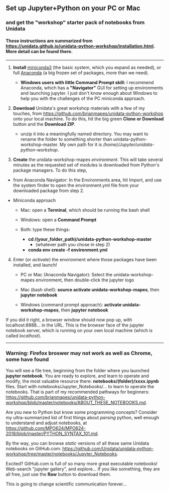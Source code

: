 ## Set up Jupyter+Python on your PC or Mac
### and get the "workshop" starter pack of notebooks from Unidata

#### These instructions are summarized from https://unidata.github.io/unidata-python-workshop/installation.html. More detail can be found there.

--------------

   1. **Install** [miniconda3](https://conda.io/miniconda.html) (the basic system, which you expand as needed), or full [Anaconda](https://www.anaconda.com/download/) (a big frozen set of packages, more than we need). 
   
      - **Windows users with little Command Prompt skill:** I recommend Anaconda, which has a **"Navigator"** GUI for setting up environments and launching jupyter. I just don't know enough about Windows to help you with the challenges of the PC miniconda approach.  
   
   2. **Download** Unidata's great workshop materials with a few of my touches, from https://github.com/brianmapes/unidata-python-workshop onto your local machine. To do this, hit the big green **Clone or Download** button and the **Download ZIP**.  
   
      - unzip it into a meaningfully named directory. You may want to rename the folder to something shorter than unidata-python-workshop-master. My own path for it is _(home)/Jupyter/unidata-python-workshop_. 

   3. **Create** the unidata-workshop-mapes _environment_. This will take several minutes as the requested set of modules is downloaded from Python's package managers. To do this step, 
 
   - from Anaconda Navigator: In the Environments area, hit Import, and use the system finder to open the environment.yml file from your downloaded package from step 2. 

   - Miniconda approach
      - Mac: open a **Terminal**, which should be running the bash shell
      - Windows: open a **Command Prompt**
      
      - Both: type these things:    
         * **cd /(your_folder_path)/unidata-python-workshop-master** 
            - (whatever path you chose in step 2)
         * **conda env create -f environment.yml**
        
   4. Enter (or _activate_) the environment where those packages have been installed, and launch! 
      * PC or Mac (Anaconda Navigator): Select the unidata-workshop-mapes environment, then double-click the jupyter logo
      
      * Mac (bash shell): **source activate unidata-workshop-mapes**, then **jupyter notebook**
      * Windows (command prompt approach): **activate unidata-workshop-mapes**, then **jupyter notebook**
      
If you did it right, a browser window should now pop up, with localhost:8888... in the URL. This is the browser face of the jupyter notebook server, which is running on your own local machine (which is called _localhost_). 

---------------------

### Warning: Firefox broswer may not work as well as Chrome, some have found

You will see a file tree, beginning from the folder where you launched **jupyter notebook**. You are ready to explore, and learn to operate and modify, the most valuable resource there: **notebooks/(folder)/xxxx.ipynb** files. Start with notebooks/Jupyter_Notebooks/... to learn to operate the notebooks. That is part of my recommended pathways for beginners: https://github.com/brianmapes/unidata-python-workshop/blob/master/notebooks/ABOUT_THESE_NOTEBOOKS.md. 

Are you new to Python but know some programming concepts? Consider my ultra-summarized list of first things about _parsing_ python, well enough to understand and adjust notebooks, at https://github.com/MPO624/MPO624-2018/blob/master/PYTHON_SYNTAX_101.md. 

By the way, you can browse _static_ versions of all these same Unidata notebooks on GitHub.com: https://github.com/Unidata/unidata-python-workshop/tree/master/notebooks/Jupyter_Notebooks. 

Excited? GitHub.com is full of so many more great executable notebooks! Web-search "jupyter gallery", and explore... If you like something, they are all free, just use the **Raw** button to download them. 

This is going to change scientific communication forever...
